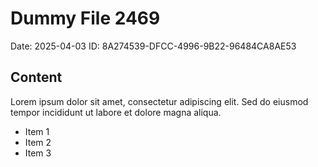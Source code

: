 # Dummy File 2469

Date: 2025-04-03
ID: 8A274539-DFCC-4996-9B22-96484CA8AE53

## Content

Lorem ipsum dolor sit amet, consectetur adipiscing elit.
Sed do eiusmod tempor incididunt ut labore et dolore magna aliqua.

* Item 1
* Item 2
* Item 3

